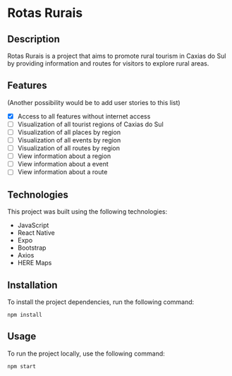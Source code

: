 # Rotas Rurais

## Description

Rotas Rurais is a project that aims to promote rural tourism in Caxias do Sul by providing information and routes for visitors to explore rural areas.

## Features

(Another possibility would be to add user stories to this list)

- [x] Access to all features without internet access
- [ ] Visualization of all tourist regions of Caxias do Sul
- [ ] Visualization of all places by region
- [ ] Visualization of all events by region
- [ ] Visualization of all routes by region
- [ ] View information about a region
- [ ] View information about a event
- [ ] View information about a route

## Technologies

This project was built using the following technologies:

- JavaScript
- React Native
- Expo
- Bootstrap
- Axios
- HERE Maps

## Installation

To install the project dependencies, run the following command:

```
npm install
```

## Usage

To run the project locally, use the following command:

```
npm start
```

